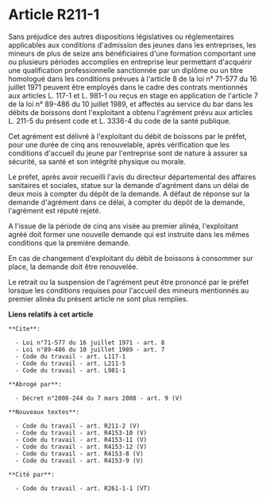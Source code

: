 # Article R211-1

Sans préjudice des autres dispositions législatives ou réglementaires applicables aux conditions d'admission des jeunes dans
les entreprises, les mineurs de plus de seize ans bénéficiaires d'une formation comportant une ou plusieurs périodes
accomplies en entreprise leur permettant d'acquérir une qualification professionnelle sanctionnée par un diplôme ou un titre
homologué dans les conditions prévues à l'article 8 de la loi n° 71-577 du 16 juillet 1971 peuvent être employés dans le
cadre des contrats mentionnés aux articles L. 117-1 et L. 981-1 ou reçus en stage en application de l'article 7 de la loi n°
89-486 du 10 juillet 1989, et affectés au service du bar dans les débits de boissons dont l'exploitant a obtenu l'agrément
prévu aux articles L. 211-5 du présent code et L. 3336-4 du code de la santé publique.

Cet agrément est délivré à l'exploitant du débit de boissons par le préfet, pour une durée de cinq ans renouvelable, après
vérification que les conditions d'accueil du jeune par l'entreprise sont de nature à assurer sa sécurité, sa santé et son
intégrité physique ou morale.

Le préfet, après avoir recueilli l'avis du directeur départemental des affaires sanitaires et sociales, statue sur la demande
d'agrément dans un délai de deux mois à compter du dépôt de la demande. A défaut de réponse sur la demande d'agrément dans ce
délai, à compter du dépôt de la demande, l'agrément est réputé rejeté.

A l'issue de la période de cinq ans visée au premier alinéa, l'exploitant agréé doit former une nouvelle demande qui est
instruite dans les mêmes conditions que la première demande.

En cas de changement d'exploitant du débit de boissons à consommer sur place, la demande doit être renouvelée.

Le retrait ou la suspension de l'agrément peut être prononcé par le préfet lorsque les conditions requises pour l'accueil des
mineurs mentionnés au premier alinéa du présent article ne sont plus remplies.

**Liens relatifs à cet article**

	**Cite**:

	  - Loi n°71-577 du 16 juillet 1971 - art. 8
	  - Loi n°89-486 du 10 juillet 1989 - art. 7
	  - Code du travail - art. L117-1
	  - Code du travail - art. L211-5
	  - Code du travail - art. L981-1

	**Abrogé par**:

	  - Décret n°2008-244 du 7 mars 2008 - art. 9 (V)

	**Nouveaux textes**:

	  - Code du travail - art. R211-2 (V)
	  - Code du travail - art. R4153-10 (V)
	  - Code du travail - art. R4153-11 (V)
	  - Code du travail - art. R4153-12 (V)
	  - Code du travail - art. R4153-8 (V)
	  - Code du travail - art. R4153-9 (V)

	**Cité par**:

	  - Code du travail - art. R261-1-1 (VT)
